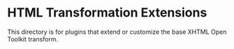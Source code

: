 HTML Transformation Extensions
====================================

This directory is for plugins that extend
or customize the base XHTML Open Toolkit
transform.
